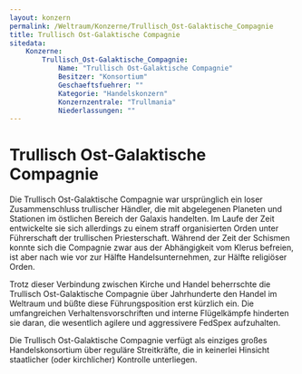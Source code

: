 ```yaml
---
layout: konzern
permalink: /Weltraum/Konzerne/Trullisch_Ost-Galaktische_Compagnie
title: Trullisch Ost-Galaktische Compagnie
sitedata:
    Konzerne:
        Trullisch_Ost-Galaktische_Compagnie:
            Name: "Trullisch Ost-Galaktische Compagnie"
            Besitzer: "Konsortium"
            Geschaeftsfuehrer: ""
            Kategorie: "Handelskonzern"
            Konzernzentrale: "Trullmania"
            Niederlassungen: ""
---
```


# Trullisch Ost-Galaktische Compagnie

Die Trullisch Ost-Galaktische Compagnie war ursprünglich ein loser Zusammenschluss trullischer Händler, die mit abgelegenen Planeten und Stationen im östlichen Bereich der Galaxis handelten. Im Laufe der Zeit entwickelte sie sich allerdings zu einem straff organisierten Orden unter Führerschaft der trullischen Priesterschaft. Während der Zeit der Schismen konnte sich die Compagnie zwar aus der Abhängigkeit vom Klerus befreien, ist aber nach wie vor zur Hälfte Handelsunternehmen, zur Hälfte religiöser Orden.

Trotz dieser Verbindung zwischen Kirche und Handel beherrschte die Trullisch Ost-Galaktische Compagnie über Jahrhunderte den Handel im Weltraum und büßte diese Führungsposition erst kürzlich ein. Die umfangreichen Verhaltensvorschriften und interne Flügelkämpfe hinderten sie daran, die wesentlich agilere und aggressivere FedSpex aufzuhalten.

Die Trullisch Ost-Galaktische Compagnie verfügt als einziges großes Handelskonsortium über reguläre Streitkräfte, die in keinerlei Hinsicht staatlicher (oder kirchlicher) Kontrolle unterliegen.

